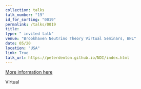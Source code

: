 ```yaml
---
collection: talks
talk_number: "19"
id_for_sorting: "0019"
permalink: /talks/0019
title:  
type: " invited talk"
venue: "Brookhaven Neutrino Theory Virtual Seminars, BNL"
date: 05/20
location: "USA"
link: True 
talk_url: https://peterdenton.github.io/NDI/index.html 
---
```


[More information here](https://peterdenton.github.io/NDI/index.html)

Virtual

